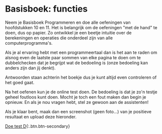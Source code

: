 # Basisboek: functies

<!-- Functions are often use to solve partial programming problems, which can then be connected together to solve a larger problem.

> **Individuele opdracht.**
>
> Samenwerken bij deze opdracht is niet toegestaan; het is prima om medestudenten en anderen om hulp te vragen, als het er maar niet op neerkomt dat iemand anders een deel van het werk voor je doet. Voorbeelden van "redelijke" en "onredelijke" manieren van samenwerken vind je in de studiewijzer.
>
> **Je gebruikt deze opdracht om dit te leren:**
>
> - Hoe functies samenwerken, en
> - hoe variabelen zich gedragen als ze buiten of binnen functies zijn gedefinieerd, en
> - hoe parameters zich gedragen.
>
> na het maken van de opdracht kun je extra bestuderen hoe je bovenstaande dingen hebt aangepakt. -->

<!--## Video

<div markdown="1" class="extend">
[![](still-functions.jpg)](https://www.youtube.com/watch?v=n1glFqt3g38)
</div>

[Open Functions on Youtube](https://www.youtube.com/watch?v=n1glFqt3g38)
 -->

Neem je Basisboek Programmeren en doe alle oefeningen van hoofdstukken 10 en 11. Het is belangrijk om de oefeningen "met de hand" te doen, dus op papier. Zo ontwikkel je een beetje intuitie over de berekeningen en operaties die onderdeel zijn van alle computerprogramma's.

Als je al ervaring hebt met een programmeertaal dan is het aan te raden om alsnog even de laatste paar sommen van elke pagina te doen om te dubbelchecken dat je begrijpt wat de bedoeling is (onze bedoeling kan anders zijn dan jij denkt).

Antwoorden staan achterin het boekje dus je kunt altijd even controleren of het goed gaat.

Na het oefenen kun je de online test doen. De bedoeling is dat je zo'n testje geheel foutloos kunt doen. Mocht je toch een fout maken dan begin je opnieuw. En als je nou vragen hebt, stel ze gewoon aan de assistenten!

Als je klaar bent, maak dan een screenshot (geen foto...) van je positieve resultaat en upload deze hieronder.

[Doe test D](https://practice.proglab.nl/entry/prog1){:.btn.btn-secondary}
